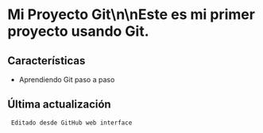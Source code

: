 # Mi Proyecto Git\n\nEste es mi primer proyecto usando Git.

## Características
- Aprendiendo Git paso a paso

## Última actualización
     Editado desde GitHub web interface
